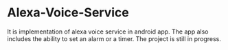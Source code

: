 # Alexa-Voice-Service

It is implementation of alexa voice service in android app. The app also includes the ability to set an alarm or a timer. The project is still in progress.
